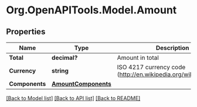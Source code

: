 # Org.OpenAPITools.Model.Amount
## Properties

Name | Type | Description | Notes
------------ | ------------- | ------------- | -------------
**Total** | **decimal?** | Amount in total | 
**Currency** | **string** | ISO 4217 currency code (http://en.wikipedia.org/wiki/ISO_4217). | 
**Components** | [**AmountComponents**](AmountComponents.md) |  | [optional] 

[[Back to Model list]](../README.md#documentation-for-models) [[Back to API list]](../README.md#documentation-for-api-endpoints) [[Back to README]](../README.md)

